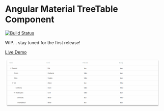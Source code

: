 # Angular Material TreeTable Component

[![Build Status](https://travis-ci.com/mlrv/ng-material-tree-table.svg?branch=master)](https://travis-ci.com/mlrv/ng-material-tree-table)

WIP... stay tuned for the first release!

[Live Demo](http://ng-material-tree-table.surge.sh/)

![Alt Text](assets/readme-gif.gif)